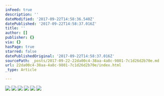 ```yaml
---
inFeed: true
description: ''
dateModified: '2017-09-22T14:58:36.540Z'
datePublished: '2017-09-22T14:58:37.016Z'
title: ''
author: []
publisher: {}
via: {}
hasPage: true
starred: false
datePublishedOriginal: '2017-09-22T14:58:37.016Z'
sourcePath: _posts/2017-09-22-22da00c4-38aa-4a8c-9801-7c1d26d2b70e.md
url: 22da00c4-38aa-4a8c-9801-7c1d26d2b70e/index.html
_type: Article

---
```

![](https://the-grid-user-content.s3-us-west-2.amazonaws.com/a10e63bd-cb63-4fb8-b396-f0cba9f6413e.jpg)
![](https://the-grid-user-content.s3-us-west-2.amazonaws.com/32b1c4dd-641c-46e3-ae38-c9f8f1edfc72.jpg)
![](https://the-grid-user-content.s3-us-west-2.amazonaws.com/f23739fa-63b4-49f6-9edf-e8dcd475df3d.jpg)
![](https://the-grid-user-content.s3-us-west-2.amazonaws.com/99f834f3-6518-4f0c-b4f7-1cd88257fecd.jpg)
![](https://the-grid-user-content.s3-us-west-2.amazonaws.com/c7942c0d-02f4-4da3-962b-0196fd72cd25.jpg)
![](https://the-grid-user-content.s3-us-west-2.amazonaws.com/51bfd608-5b94-4ff9-a3af-20cd5ef866dc.jpg)
